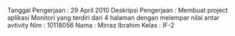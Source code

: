 Tanggal Pengerjaan : 29 April 2010
Deskripsi Pengerjaan : Membuat project aplikasi Monitori yang terdiri dari 4 halaman dengan melempar nilai antar avtivity
Nim : 10118056
Nama : Mirraz Ibrahim
Kelas : IF-2

